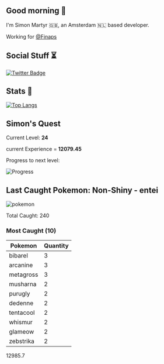 ## Good morning 🌅

I'm Simon Martyr 🇬🇧, an Amsterdam 🇳🇱 based developer. 

Working for [@Finaps](https://www.finaps.nl/) 


## Social Stuff ⏳

[![Twitter Badge](https://img.shields.io/badge/-@vintage_si-1ca0f1?style=flat-square&labelColor=1ca0f1&logo=twitter&logoColor=white&link=https://twitter.com/vintage_si)](https://twitter.com/vintage_si)

## Stats 🤖

[![Top Langs](https://github-readme-stats.vercel.app/api/top-langs/?username=simonmartyr&layout=compact)](https://github.com/anuraghazra/github-readme-stats)

## Simon's Quest

Current Level: **24**

current Experience = **12079.45**

Progress to next level:


![Progress](https://progress-bar.dev/70/?width=250)

## Last Caught Pokemon: Non-Shiny - entei
 
![pokemon](https:&#x2F;&#x2F;raw.githubusercontent.com&#x2F;PokeAPI&#x2F;sprites&#x2F;master&#x2F;sprites&#x2F;pokemon&#x2F;244.png) 

Total Caught: 240

### Most Caught (10)

Pokemon | Quantity |
--- | --- |
bibarel|3
arcanine|3
metagross|3
musharna|2
purugly|2
dedenne|2
tentacool|2
whismur|2
glameow|2
zebstrika|2


12985.7